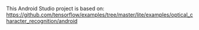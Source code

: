 This Android Studio project is based on: https://github.com/tensorflow/examples/tree/master/lite/examples/optical_character_recognition/android
